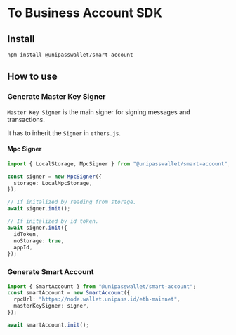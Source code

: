 # To Business Account SDK

## Install

```bash
npm install @unipasswallet/smart-account
```

## How to use

### Generate Master Key Signer

`Master Key Signer` is the main signer for signing messages and transactions.

It has to inherit the `Signer` in `ethers.js`.

#### Mpc Signer

```typescript
import { LocalStorage, MpcSigner } from "@unipasswallet/smart-account";

const signer = new MpcSigner({
  storage: LocalMpcStorage,
});

// If initalized by reading from storage.
await signer.init();

// If initalized by id token.
await signer.init({
  idToken,
  noStorage: true,
  appId,
});
```

### Generate Smart Account

```typescript
import { SmartAccount } from "@unipasswallet/smart-account";
const smartAccount = new SmartAccount({
  rpcUrl: "https://node.wallet.unipass.id/eth-mainnet",
  masterKeySigner: signer,
});

await smartAccount.init();
```
